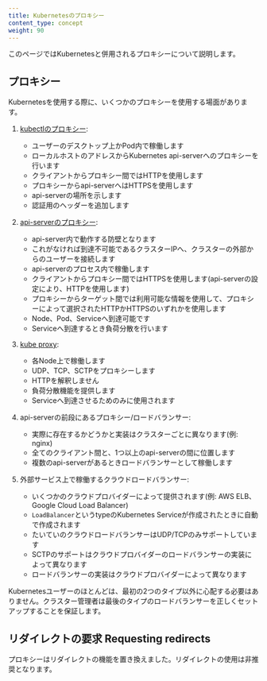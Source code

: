 ```yaml
---
title: Kubernetesのプロキシー
content_type: concept
weight: 90
---
```


<!-- overview -->
このページではKubernetesと併用されるプロキシーについて説明します。


<!-- body -->

## プロキシー

Kubernetesを使用する際に、いくつかのプロキシーを使用する場面があります。

1. [kubectlのプロキシー](/docs/tasks/access-application-cluster/access-cluster/#directly-accessing-the-rest-api):

    - ユーザーのデスクトップ上かPod内で稼働します
    - ローカルホストのアドレスからKubernetes api-serverへのプロキシーを行います
    - クライアントからプロキシー間ではHTTPを使用します
    - プロキシーからapi-serverへはHTTPSを使用します
    - api-serverの場所を示します
    - 認証用のヘッダーを追加します

1. [api-serverのプロキシー](/docs/tasks/access-application-cluster/access-cluster/#discovering-builtin-services):

    - api-server内で動作する防壁となります
    - これがなければ到達不可能であるクラスターIPへ、クラスターの外部からのユーザーを接続します
    - api-serverのプロセス内で稼働します
    - クライアントからプロキシー間ではHTTPSを使用します(api-serverの設定により、HTTPを使用します)
    - プロキシーからターゲット間では利用可能な情報を使用して、プロキシーによって選択されたHTTPかHTTPSのいずれかを使用します
    - Node、Pod、Serviceへ到達可能です
    - Serviceへ到達するとき負荷分散を行います

1.  [kube proxy](/ja/docs/concepts/services-networking/service/#ips-and-vips):

    - 各Node上で稼働します
    - UDP、TCP、SCTPをプロキシーします
    - HTTPを解釈しません
    - 負荷分散機能を提供します
    - Serviceへ到達させるためのみに使用されます

1.  api-serverの前段にあるプロキシー/ロードバランサー:

    - 実際に存在するかどうかと実装はクラスターごとに異なります(例: nginx)
    - 全てのクライアント間と、1つ以上のapi-serverの間に位置します
    - 複数のapi-serverがあるときロードバランサーとして稼働します

1.  外部サービス上で稼働するクラウドロードバランサー:

    - いくつかのクラウドプロバイダーによって提供されます(例: AWS ELB、Google Cloud Load Balancer)
    - `LoadBalancer`というtypeのKubernetes Serviceが作成されたときに自動で作成されます
    - たいていのクラウドロードバランサーはUDP/TCPのみサポートしています
    - SCTPのサポートはクラウドプロバイダーのロードバランサーの実装によって異なります
    - ロードバランサーの実装はクラウドプロバイダーによって異なります

Kubernetesユーザーのほとんどは、最初の2つのタイプ以外に心配する必要はありません。クラスター管理者は最後のタイプのロードバランサーを正しくセットアップすることを保証します。

## リダイレクトの要求 Requesting redirects

プロキシーはリダイレクトの機能を置き換えました。リダイレクトの使用は非推奨となります。




